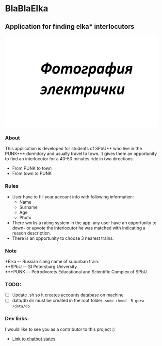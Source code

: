 # BlaBlaElka
## Application for finding elka* interlocutors

<img src="readme_data/BlaBlaElkaPhoto.png" width="900" height="300" alt="Elka">

### About
This application is developed for students of SPbU** who live in the PUNK*** dormitory and usually travel to town.
It gives them an opportunity to find an interlocutor for a 40-50 minutes ride in two directions:
* From PUNK to town
* From town to PUNK

### Rules
* User have to fill your account info with following information:
  * Name
  * Surname
  * Age
  * Photo
* There works a rating system in the app: any user have an opportunity to down- or upvote
the interlocutor he was matched with indicating a reason description.
* There is an opportunity to choose 3 nearest trains.

### Note
*Elka -- Russian slang name of suburban train.  
**SPbU -- St Petersburg University.  
***PUNK -- Petrodvorets Educational and Scientific Complex of SPbU.



### TODO:
- [ ] Update .sh so it creates accounts database on machine  
- [ ] data/db dir must be created in the root folder: `sudo chmod -R go+w /data/db`

### Dev links:
I would like to see you as a contributor to this project :)
* [Link to chatbot states](https://lucid.app/lucidchart/be301ab7-e7b3-4da6-8945-35b652179a83/edit?invitationId=inv_b88953e5-c8e9-458f-963f-41b3ad14658e&page=0_0#)